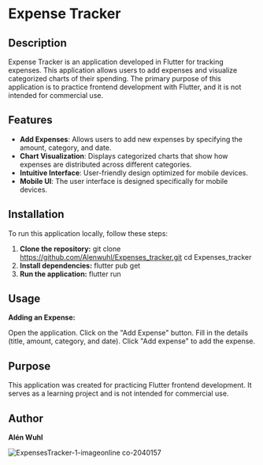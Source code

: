 # Expense Tracker

## Description

Expense Tracker is an application developed in Flutter for tracking expenses. This application allows users to add expenses and visualize categorized charts of their spending. The primary purpose of this application is to practice frontend development with Flutter, and it is not intended for commercial use.

## Features

- **Add Expenses**: Allows users to add new expenses by specifying the amount, category, and date.
- **Chart Visualization**: Displays categorized charts that show how expenses are distributed across different categories.
- **Intuitive Interface**: User-friendly design optimized for mobile devices.
- **Mobile UI**: The user interface is designed specifically for mobile devices.

## Installation

To run this application locally, follow these steps:

1. **Clone the repository:**
   git clone https://github.com/Alenwuhl/Expenses_tracker.git
     cd Expenses_tracker
2. **Install dependencies:**
     flutter pub get
3. **Run the application:**
     flutter run

## Usage

**Adding an Expense:**

Open the application.
Click on the "Add Expense" button.
Fill in the details (title, amount, category, and date).
Click "Add expense" to add the expense.

## Purpose

This application was created for practicing Flutter frontend development. It serves as a learning project and is not intended for commercial use.

## Author

**Alén Wuhl**

![ExpensesTracker-1-imageonline co-2040157](https://github.com/Alenwuhl/Expenses_tracker/assets/128154613/e6066c80-325e-4669-a309-f0f5ebbcbb2e)

